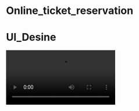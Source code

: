 # Online_ticket_reservation
# UI_Desine


![WEBSITE Demo.mp4](https://github.com/vaibhavdpatil/Online_ticket_reservation/blob/main/WEBSITE%20Demo.mp4)
